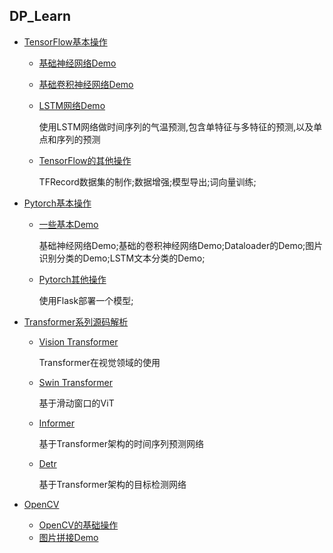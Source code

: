 ## DP_Learn

* [TensorFlow基本操作](https://github.com/lj502766817/DP_Learn/tree/main/TF)

  * [基础神经网络Demo](https://github.com/lj502766817/DP_Learn/tree/main/TF/basic_nn_demo)

  * [基础卷积神经网络Demo](https://github.com/lj502766817/DP_Learn/tree/main/TF/cnn_demo)

  * [LSTM网络Demo](https://github.com/lj502766817/DP_Learn/tree/main/TF/LSTM)

    使用LSTM网络做时间序列的气温预测,包含单特征与多特征的预测,以及单点和序列的预测

  * [TensorFlow的其他操作](https://github.com/lj502766817/DP_Learn/tree/main/TF/other)
  
    TFRecord数据集的制作;数据增强;模型导出;词向量训练;

* [Pytorch基本操作](https://github.com/lj502766817/DP_Learn/tree/main/pytorch)

  * [一些基本Demo](https://github.com/lj502766817/DP_Learn/tree/main/pytorch/basic_demo)

    基础神经网络Demo;基础的卷积神经网络Demo;Dataloader的Demo;图片识别分类的Demo;LSTM文本分类的Demo;

  * [Pytorch其他操作](https://github.com/lj502766817/DP_Learn/tree/main/pytorch/other)

    使用Flask部署一个模型;

* [Transformer系列源码解析](https://github.com/lj502766817/DP_Learn/tree/main/Transformer)

  * [Vision Transformer](https://github.com/lj502766817/DP_Learn/tree/main/Transformer/ViT)

    Transformer在视觉领域的使用

  * [Swin Transformer](https://github.com/lj502766817/DP_Learn/tree/main/Transformer/swintransformer)

    基于滑动窗口的ViT

  * [Informer](https://github.com/lj502766817/DP_Learn/tree/main/Transformer/swintransformer)

    基于Transformer架构的时间序列预测网络

  * [Detr](https://github.com/lj502766817/DP_Learn/tree/main/Transformer/detr)

    基于Transformer架构的目标检测网络

* [OpenCV](https://github.com/lj502766817/DP_Learn/tree/main/opencv)
  * [OpenCV的基础操作](https://github.com/lj502766817/DP_Learn/tree/main/opencv/base)
  * [图片拼接Demo](https://github.com/lj502766817/DP_Learn/tree/main/opencv/image_stiching)
